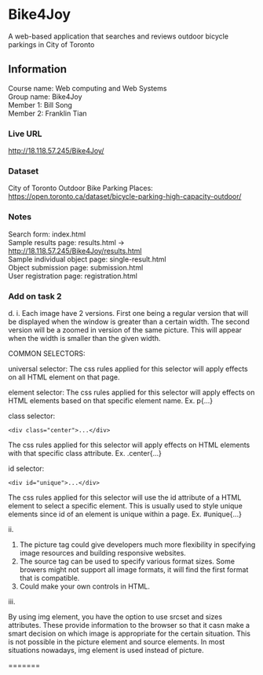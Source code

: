 # Bike4Joy
A web-based application that searches and reviews outdoor bicycle parkings in City of Toronto 

## Information
Course name: Web computing and Web Systems <br />Group name: Bike4Joy <br />Member 1: Bill Song <br /> Member 2: Franklin Tian <br />

### Live URL
http://18.118.57.245/Bike4Joy/

### Dataset
City of Toronto Outdoor Bike Parking Places: https://open.toronto.ca/dataset/bicycle-parking-high-capacity-outdoor/

### Notes
Search form: index.html <br />
Sample results page: results.html -> http://18.118.57.245/Bike4Joy/results.html <br />
Sample individual object page: single-result.html <br />
Object submission page: submission.html <br />
User registration page: registration.html <br />

### Add on task 2 
d. 
i. Each image have 2 versions. First one being a regular version that will be displayed when the window is greater than a certain width. The second version will be a zoomed in version of the same picture. This will appear when the width is smaller than the given width.


COMMON SELECTORS:

universal selector: The css rules applied for this selector will apply effects on all HTML element on that page.

element selector: The css rules applied for this selector will apply effects on HTML elements based on that specific element name. Ex. p{...}

class selector: 
```
<div class="center">...</div>
``` 
The css rules applied for this selector will apply effects on HTML elements with that specific class attribute. Ex. .center{...}

id selector: 
```
<div id="unique">...</div>
``` 
The css rules applied for this selector will use the id attribute of a HTML element to select a specific element. This is usually used to style unique elements since id of an element is unique within a page. Ex. #unique{...}


ii.

1) The picture tag could give developers much more flexibility in specifying image resources and building responsive websites.
2) The source tag can be used to specify various format sizes. Some browers might not support all image formats, it will find the first format that is compatible.
3) Could make your own controls in HTML.



iii.

By using img element, you have the option to use srcset and sizes attributes. These provide information to the browser so that it casn make a smart decision on which image is appropriate for the certain situation. This is not possible in the picture element and source elements. In most situations nowadays, img element is used instead of picture.

=======